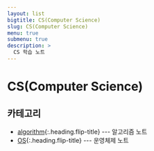 ```yaml
---
layout: list
bigtitle: CS(Computer Science)
slug: CS(Computer Science)
menu: true
submenu: true
description: >
  CS 학습 노트
---
```


# CS(Computer Science)

## 카테고리

* [algorithm]{:.heading.flip-title} --- 알고리즘 노트
* [OS]{:.heading.flip-title} --- 운영체제 노트

[algorithm]: /algorithm/
[OS]: /OS/






